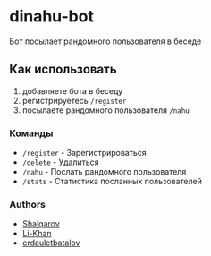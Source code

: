 # dinahu-bot

Бот посылает рандомного пользователя в беседе

## Как использовать

1. добавляете бота в беседу
2. регистрируетесь ```/register```
3. посылаете рандомного пользователя ```/nahu```


### Команды
- ```/register``` - Зарегистрироваться
- ```/delete``` - Удалиться
- ```/nahu``` - Послать рандомного пользователя
- ```/stats``` - Статистика посланных пользователей

### Authors
- [Shalqarov](https://github.com/Shalqarov)
- [Li-Khan](https://github.com/Li-Khan)
- [erdauletbatalov](https://github.com/erdauletbatalov)
